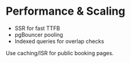 # Performance & Scaling

- SSR for fast TTFB
- pgBouncer pooling
- Indexed queries for overlap checks


Use caching/ISR for public booking pages.
